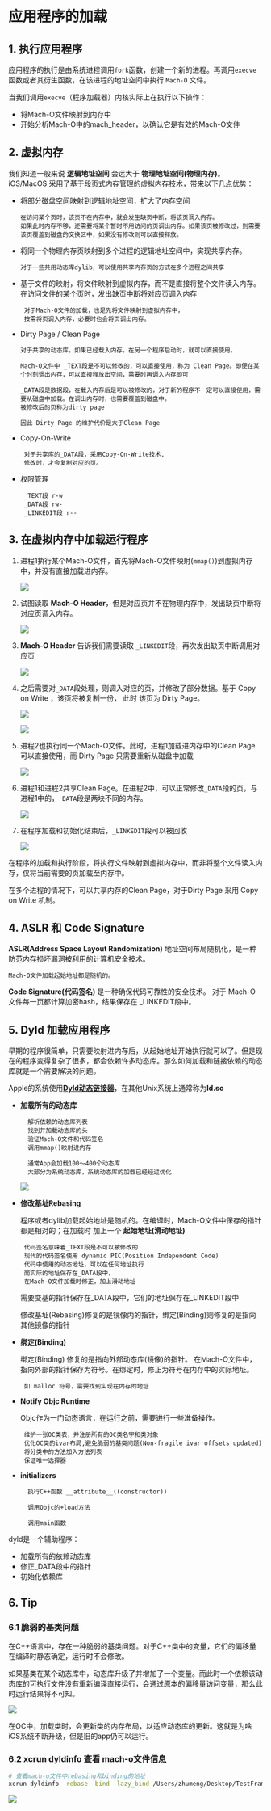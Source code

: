 # 应用程序的加载

## 1. 执行应用程序

应用程序的执行是由系统进程调用`fork`函数，创建一个新的进程。再调用`execve`函数或者其衍生函数，在该进程的地址空间中执行 `Mach-O` 文件。

当我们调用`execve`（程序加载器）内核实际上在执行以下操作：
- 将Mach-O文件映射到内存中
- 开始分析Mach-O中的mach_header，以确认它是有效的Mach-O文件

## 2. 虚拟内存 

我们知道一般来说 **逻辑地址空间** 会远大于 **物理地址空间(物理内存)**。 iOS/MacOS 采用了基于段页式内存管理的虚拟内存技术，带来以下几点优势：

- 将部分磁盘空间映射到逻辑地址空间，扩大了内存空间
  
      在访问某个页时，该页不在内存中，就会发生缺页中断，将该页调入内存。
      如果此时内存不够，还需要将某个暂时不用访问的页调出内存。如果该页被修改过，则需要该页覆盖到磁盘的交换区中，如果没有修改则可以直接释放。


- 将同一个物理内存页映射到多个进程的逻辑地址空间中，实现共享内存。 
  
      对于一些共用动态库dylib，可以使用共享内存页的方式在多个进程之间共享

- 基于文件的映射，将文件映射到虚拟内存，而不是直接将整个文件读入内存。在访问文件的某个页时，发出缺页中断将对应页调入内存

       对于Mach-O文件的加载，也是先将文件映射到虚拟内存中，
       按需将页调入内存，必要时也会将页调出内存。

- Dirty Page / Clean Page 

      对于共享的动态库，如果已经载入内存，在另一个程序启动时，就可以直接使用。

      Mach-O文件中 _TEXT段是不可以修改的，可以直接使用，称为 Clean Page。即便在某个时刻调出内存，可以直接释放出空间，需要时再调入内存即可

      _DATA段是数据段，在载入内存后是可以被修改的，对于新的程序不一定可以直接使用，需要从磁盘中加载。在调出内存时，也需要覆盖到磁盘中。
      被修改后的页称为dirty page 

      因此 Dirty Page 的维护代价是大于Clean Page

- Copy-On-Write 

       对于共享库的_DATA段，采用Copy-On-Write技术,
       修改时，才会复制对应的页。

- 权限管理 
       
       _TEXT段 r-w
       _DATA段 rw-
       _LINKEDIT段 r--

## 3. 在虚拟内存中加载运行程序

1. 进程1执行某个Mach-O文件，首先将Mach-O文件映射(`mmap()`)到虚拟内存中，并没有直接加载进内存。
   
   ![](https://github.com/existorlive/existorlivepic/raw/master/%E6%88%AA%E5%B1%8F2021-05-27%20%E4%B8%8A%E5%8D%884.26.38.png)

2. 试图读取 **Mach-O Header**，但是对应页并不在物理内存中，发出缺页中断将对应页调入内存。

    ![](https://github.com/existorlive/existorlivepic/raw/master/%E6%88%AA%E5%B1%8F2021-05-27%20%E4%B8%8A%E5%8D%884.26.47.png)

3. **Mach-O Header** 告诉我们需要读取 `_LINKEDIT`段，再次发出缺页中断调用对应页

    ![](https://github.com/existorlive/existorlivepic/raw/master/%E6%88%AA%E5%B1%8F2021-05-27%20%E4%B8%8A%E5%8D%884.26.55.png)

4. 之后需要对`_DATA`段处理，则调入对应的页，并修改了部分数据。基于 Copy on Write ，该页将被复制一份， 此时 该页为 Dirty Page。

    ![](https://github.com/existorlive/existorlivepic/raw/master/%E6%88%AA%E5%B1%8F2021-05-27%20%E4%B8%8A%E5%8D%884.27.02.png)

    ![](https://github.com/existorlive/existorlivepic/raw/master/%E6%88%AA%E5%B1%8F2021-05-27%20%E4%B8%8A%E5%8D%884.27.09.png)

5. 进程2也执行同一个Mach-O文件。此时，进程1加载进内存中的Clean Page 可以直接使用，而 Dirty Page 只需要重新从磁盘中加载 

    ![](https://github.com/existorlive/existorlivepic/raw/master/%E6%88%AA%E5%B1%8F2021-05-27%20%E4%B8%8A%E5%8D%884.27.34.png)

6. 进程1和进程2共享Clean Page。在进程2中，可以正常修改`_DATA`段的页，与进程1中的，`_DATA`段是两块不同的内存。

    ![](https://github.com/existorlive/existorlivepic/raw/master/%E6%88%AA%E5%B1%8F2021-05-27%20%E4%B8%8A%E5%8D%884.27.48.png)

7. 在程序加载和初始化结束后，`_LINKEDIT`段可以被回收

    ![](https://github.com/existorlive/existorlivepic/raw/master/%E6%88%AA%E5%B1%8F2021-05-27%20%E4%B8%8A%E5%8D%884.27.59.png)


在程序的加载和执行阶段，将执行文件映射到虚拟内存中，而非将整个文件读入内存，仅将当前需要的页加载至内存中。

在多个进程的情况下，可以共享内存的Clean Page，对于Dirty Page 采用 Copy on Write 机制。


## 4. ASLR 和 Code Signature

**ASLR(Address Space Layout Randomization)** 地址空间布局随机化，是一种防范内存损坏漏洞被利用的计算机安全技术。
    
    Mach-O文件加载起始地址都是随机的。

**Code Signature(代码签名)** 是一种确保代码可靠性的安全技术。 对于 Mach-O 文件每一页都计算加密hash，结果保存在 _LINKEDIT段中。


## 5. Dyld 加载应用程序

早期的程序很简单，只需要映射进内存后，从起始地址开始执行就可以了。但是现在的程序变得复杂了很多，都会依赖许多动态库。那么如何加载和链接依赖的动态库就是一个需要解决的问题。

Apple的系统使用[**Dyld动态链接器**](dyld)，在其他Unix系统上通常称为**ld.so**



- **加载所有的动态库**
         
        解析依赖的动态库列表
        找到并加载动态库的头
        验证Mach-O文件和代码签名
        调用mmap()映射进内存

        通常App会加载100～400个动态库
        大部分为系统动态库，系统动态库的加载已经经过优化
           
        
  ![](https://github.com/existorlive/existorlivepic/raw/master/%E6%88%AA%E5%B1%8F2021-05-27%20%E4%B8%8A%E5%8D%885.44.21.png)
      
- **修改基址Rebasing**
     
     程序或者dylib加载起始地址是随机的。在编译时，Mach-O文件中保存的指针都是相对的；在加载时 加上一个 **起始地址(滑动地址)**

       代码签名意味着_TEXT段是不可以被修改的
       现代的代码签名使用 dynamic PIC(Position Independent Code)
       代码中使用的动态地址，可以在任何地址执行
       而实际的地址保存在_DATA段中，
       在Mach-O文件加载时修正，加上滑动地址

     
     需要变基的指针保存在_DATA段中，它们的地址保存在_LINKEDIT段中

     修改基址(Rebasing)修复的是镜像内的指针，绑定(Binding)则修复的是指向其他镜像的指针

- **绑定(Binding)**
  
   绑定(Binding) 修复的是指向外部动态库(镜像)的指针。
   在Mach-O文件中，指向外部的指针保存为符号。在绑定时，修正为符号在内存中的实际地址。

       如 malloc 符号，需要找到实现在内存的地址

- **Notify Objc Runtime**
  
    Objc作为一门动态语言，在运行之前，需要进行一些准备操作。

       维护一张OC类表，并注册所有的OC类名字和类对象
       优化OC类的ivar布局,避免脆弱的基类问题(Non-fragile ivar offsets updated)
       将分类中的方法加入方法列表
       保证唯一选择器

- **initializers**

        执行C++函数 __attribute__((constructor))

        调用Objc的+load方法

        调用main函数

dyld是一个辅助程序：

- 加载所有的依赖动态库
- 修正_DATA段中的指针
- 初始化依赖库

## 6. Tip

###  6.1 脆弱的基类问题

在C++语言中，存在一种脆弱的基类问题。对于C++类中的变量，它们的偏移量在编译时静态确定，运行时不会修改。

如果基类在某个动态库中，动态库升级了并增加了一个变量。而此时一个依赖该动态库的可执行文件没有重新编译直接运行，会通过原本的偏移量访问变量，那么此时运行结果将不可知。

![](https://github.com/existorlive/existorlivepic/raw/master/%E6%88%AA%E5%B1%8F2021-05-27%20%E4%B8%8B%E5%8D%882.55.55.png)


在OC中，加载类时，会更新类的内存布局，以适应动态库的更新。这就是为啥iOS系统不断升级，但是旧的app仍可以运行。

### 6.2 xcrun dyldinfo 查看 mach-o文件信息

```sh 
# 查看mach-o文件中rebasing和binding的地址
xcrun dyldinfo -rebase -bind -lazy_bind /Users/zhumeng/Desktop/TestFramework
```

![](https://github.com/existorlive/existorlivepic/raw/master/%E6%88%AA%E5%B1%8F2021-05-27%20%E4%B8%8B%E5%8D%883.00.34.png)




      
       











